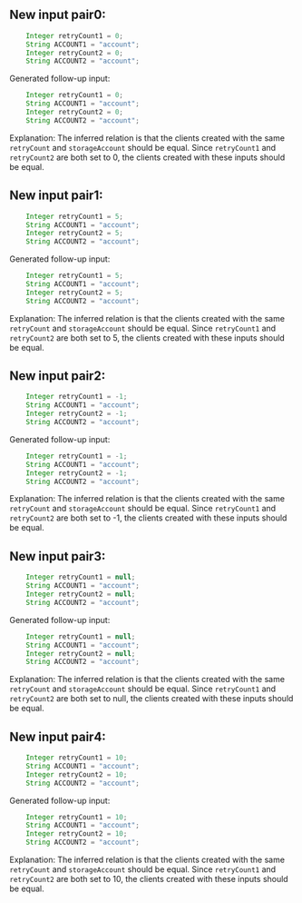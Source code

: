 ## New input pair0:
```java
    Integer retryCount1 = 0;
    String ACCOUNT1 = "account";
    Integer retryCount2 = 0;
    String ACCOUNT2 = "account";
```
Generated follow-up input:
```java
    Integer retryCount1 = 0;
    String ACCOUNT1 = "account";
    Integer retryCount2 = 0;
    String ACCOUNT2 = "account";
```
Explanation: The inferred relation is that the clients created with the same `retryCount` and `storageAccount` should be equal. Since `retryCount1` and `retryCount2` are both set to 0, the clients created with these inputs should be equal.

## New input pair1:
```java
    Integer retryCount1 = 5;
    String ACCOUNT1 = "account";
    Integer retryCount2 = 5;
    String ACCOUNT2 = "account";
```
Generated follow-up input:
```java
    Integer retryCount1 = 5;
    String ACCOUNT1 = "account";
    Integer retryCount2 = 5;
    String ACCOUNT2 = "account";
```
Explanation: The inferred relation is that the clients created with the same `retryCount` and `storageAccount` should be equal. Since `retryCount1` and `retryCount2` are both set to 5, the clients created with these inputs should be equal.

## New input pair2:
```java
    Integer retryCount1 = -1;
    String ACCOUNT1 = "account";
    Integer retryCount2 = -1;
    String ACCOUNT2 = "account";
```
Generated follow-up input:
```java
    Integer retryCount1 = -1;
    String ACCOUNT1 = "account";
    Integer retryCount2 = -1;
    String ACCOUNT2 = "account";
```
Explanation: The inferred relation is that the clients created with the same `retryCount` and `storageAccount` should be equal. Since `retryCount1` and `retryCount2` are both set to -1, the clients created with these inputs should be equal.

## New input pair3:
```java
    Integer retryCount1 = null;
    String ACCOUNT1 = "account";
    Integer retryCount2 = null;
    String ACCOUNT2 = "account";
```
Generated follow-up input:
```java
    Integer retryCount1 = null;
    String ACCOUNT1 = "account";
    Integer retryCount2 = null;
    String ACCOUNT2 = "account";
```
Explanation: The inferred relation is that the clients created with the same `retryCount` and `storageAccount` should be equal. Since `retryCount1` and `retryCount2` are both set to null, the clients created with these inputs should be equal.

## New input pair4:
```java
    Integer retryCount1 = 10;
    String ACCOUNT1 = "account";
    Integer retryCount2 = 10;
    String ACCOUNT2 = "account";
```
Generated follow-up input:
```java
    Integer retryCount1 = 10;
    String ACCOUNT1 = "account";
    Integer retryCount2 = 10;
    String ACCOUNT2 = "account";
```
Explanation: The inferred relation is that the clients created with the same `retryCount` and `storageAccount` should be equal. Since `retryCount1` and `retryCount2` are both set to 10, the clients created with these inputs should be equal.
